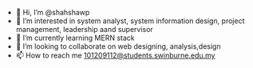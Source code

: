 - 👋 Hi, I’m @shahshawp
- 👀 I’m interested in system analyst, system information design, project management, leadership aand supervisor
- 🌱 I’m currently learning MERN stack
- 💞️ I’m looking to collaborate on web designing, analysis,design
- 📫 How to reach me 101209112@students.swinburne.edu.my

<!---
shahshawp/shahshawp is a ✨ special ✨ repository because its `README.md` (this file) appears on your GitHub profile.
You can click the Preview link to take a look at your changes.
--->
